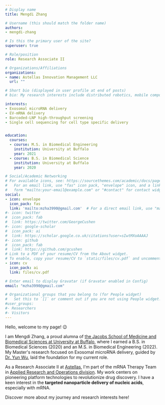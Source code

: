 ```yaml
---
# Display name
title: Mengdi Zhang

# Username (this should match the folder name)
authors:
- mengdi-zhang

# Is this the primary user of the site?
superuser: true

# Role/position
role: Research Associate II

# Organizations/Affiliations
organizations:
- name: Astellas Innovation Management LLC
  url: ""

# Short bio (displayed in user profile at end of posts)
# bio: My research interests include distributed robotics, mobile computing and programmable matter

interests:
- Exosomal microRNA delivery
- EV-mRNA delivery
- Barcoded-LNP high-throughput screening
- Single cell sequencing for cell type specific delivery


education:
  courses:
  - course: M.S. in Biomedical Engineering
    institution: University at Buffalo
    year: 2021
  - course: B.S. in Biomedical Science
    institution: University at Buffalo
    year: 2020

# Social/Academic Networking
# For available icons, see: https://sourcethemes.com/academic/docs/page-builder/#icons
#   For an email link, use "fas" icon pack, "envelope" icon, and a link in the
#   form "mailto:your-email@example.com" or "#contact" for contact widget.
social:
- icon: envelope
  icon_pack: fas
  link: 'mailto:mzha3990@gmail.com'  # For a direct email link, use "mailto:test@example.org".
#- icon: twitter
#  icon_pack: fab
#  link: https://twitter.com/GeorgeCushen
#- icon: google-scholar
#  icon_pack: ai
#  link: https://scholar.google.co.uk/citations?user=sIwtMXoAAAAJ
#- icon: github
#  icon_pack: fab
#  link: https://github.com/gcushen
# Link to a PDF of your resume/CV from the About widget.
# To enable, copy your resume/CV to `static/files/cv.pdf` and uncomment the lines below.
- icon: cv
  icon_pack: ai
  link: files/cv.pdf

# Enter email to display Gravatar (if Gravatar enabled in Config)
email: "mzha3990@gmail.com"

# Organizational groups that you belong to (for People widget)
#   Set this to `[]` or comment out if you are not using People widget.
#user_groups:
#- Researchers
#- Visitors
---
```


Hello, welcome to my page! 😉

I am Mengdi Zhang, a proud alumna of [the Jacobs School of Medicine and Biomedical Sciences at University at Buffalo](https://medicine.buffalo.edu/), where I earned a B.S. in Biomedical Sciences (2020) and an M.S. in Biomedical Engineering (2022). My Master's research focused on Exosomal microRNA delivery, guided by [Dr. Yun Wu](https://medicine.buffalo.edu/faculty/profile.html?ubit=ywu32), laid the foundation for my current role.

As a Research Associate II at [Astellas](https://www.astellas.com/us/), I'm part of the mRNA Therapy Team in [Applied Research and Operations division](https://www.astellas.com/en/innovation/drug-research). My work centers on pioneering platform technologies to revolutionize drug discovery. I have a keen interest in the **targeted nanoparticle delivery of nucleic acids**, especially with mRNA.

Discover more about my journey and research interests here!
